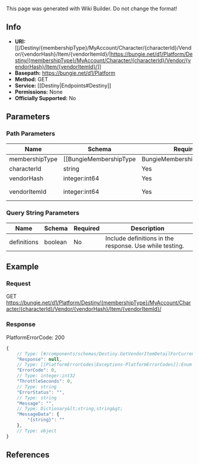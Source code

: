 <span class="wiki-builder">This page was generated with Wiki Builder. Do not change the format!</span>

## Info


* **URI:** [[/Destiny/{membershipType}/MyAccount/Character/{characterId}/Vendor/{vendorHash}/Item/{vendorItemId}/|https://bungie.net/d1/Platform/Destiny/{membershipType}/MyAccount/Character/{characterId}/Vendor/{vendorHash}/Item/{vendorItemId}/]]
* **Basepath:** https://bungie.net/d1/Platform
* **Method:** GET
* **Service:** [[Destiny|Endpoints#Destiny]]
* **Permissions:** None
* **Officially Supported:** No

## Parameters
### Path Parameters
Name | Schema | Required | Description
---- | ------ | -------- | -----------
membershipType | [[BungieMembershipType|BungieMembershipType]]:Enum | Yes | The type of account for which info will be extracted.
characterId | string | Yes | 
vendorHash | integer:int64 | Yes | A valid vendorHash.
vendorItemId | integer:int64 | Yes | A valid vendorItemIndex see [[GetVendorForCurrentCharacter]].

### Query String Parameters
Name | Schema | Required | Description
---- | ------ | -------- | -----------
definitions | boolean | No | Include definitions in the response. Use while testing.

## Example
### Request
GET https://bungie.net/d1/Platform/Destiny/{membershipType}/MyAccount/Character/{characterId}/Vendor/{vendorHash}/Item/{vendorItemId}/

### Response
PlatformErrorCode: 200
```javascript
{
    // Type: [#/components/schemas/Destiny.GetVendorItemDetailForCurrentCharacter]
    "Response": null,
    // Type: [[PlatformErrorCodes|Exceptions-PlatformErrorCodes]]:Enum
    "ErrorCode": 0,
    // Type: integer:int32
    "ThrottleSeconds": 0,
    // Type: string
    "ErrorStatus": "",
    // Type: string
    "Message": "",
    // Type: Dictionary&lt;string,string&gt;
    "MessageData": {
        "{string}": ""
    },
    // Type: object
}

```

## References
